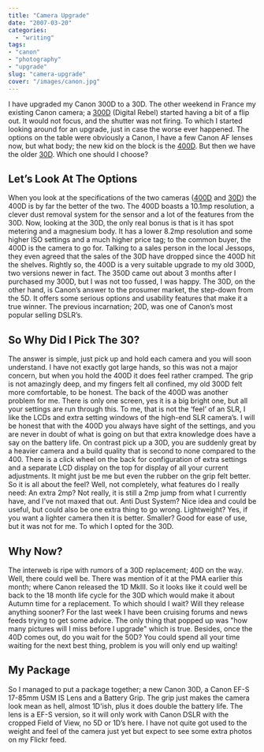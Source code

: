 ```yaml
---
title: "Camera Upgrade"
date: "2007-03-20"
categories:
  - "writing"
tags:
- "canon"
- "photography"
- "upgrade"
slug: "camera-upgrade"
cover: "/images/canon.jpg"
---
```


I have upgraded my Canon 300D to a 30D. The other weekend in France my existing Canon camera; a [300D](https://www.canon.co.uk/For_Home/Product_Finder/Cameras/Digital_SLR/EOS_300D/) (Digital Rebel) started having a bit of a flip out. It would not focus, and the shutter was not firing. To which I started looking around for an upgrade, just in case the worse ever happened. The options on the table were obviously a Canon, I have a few Canon AF lenses now, but what body; the new kid on the block is the [400D](https://www.canon.co.uk/For_Home/Product_Finder/Cameras/Digital_SLR/EOS_400D/index.asp). But then we have the older [30D](https://www.canon.co.uk/For_Home/Product_Finder/Cameras/Digital_SLR/eos30d/index.asp). Which one should I choose?

## Let’s Look At The Options

When you look at the specifications of the two cameras ([400D](https://www.dpreview.com/reviews/specs/Canon/canon_eos400d.asp) and [30D](https://www.dpreview.com/reviews/specs/Canon/canon_eos30d.asp)) the 400D is by far the better of the two. The 400D boasts a 10.1mp resolution, a clever dust removal system for the sensor and a lot of the features from the 30D. Now, looking at the 30D, the only real bonus is that is it has spot metering and a magnesium body. It has a lower 8.2mp resolution and some higher ISO settings and a much higher price tag; to the common buyer, the 400D is the camera to go for. Talking to a sales person in the local Jessops, they even agreed that the sales of the 30D have dropped since the 400D hit the shelves. Rightly so, the 400D is a very suitable upgrade to my old 300D, two versions newer in fact. The 350D came out about 3 months after I purchased my 300D, but I was not too fussed, I was happy. The 30D, on the other hand, is Canon’s answer to the prosumer market, the step-down from the 5D. It offers some serious options and usability features that make it a true winner. The previous incarnation; 20D, was one of Canon’s most popular selling DSLR’s.

## So Why Did I Pick The 30?

The answer is simple, just pick up and hold each camera and you will soon understand. I have not exactly got large hands, so this was not a major concern, but when you hold the 400D it does feel rather cramped. The grip is not amazingly deep, and my fingers felt all confined, my old 300D felt more comfortable, to be honest. The back of the 400D was another problem for me. There is only one screen, yes it is a big bright one, but all your settings are run through this. To me, that is not the ‘feel’ of an SLR, I like the LCDs and extra setting windows of the high-end SLR camera’s. I will be honest that with the 400D you always have sight of the settings, and you are never in doubt of what is going on but that extra knowledge does have a say on the battery life. On contrast pick up a 30D, you are suddenly great by a heavier camera and a build quality that is second to none compared to the 400. There is a click wheel on the back for configuration of extra settings and a separate LCD display on the top for display of all your current adjustments. It might just be me but even the rubber on the grip felt better. So it is all about the feel? Well, not completely, what features do I really need: An extra 2mp? Not really, it is still a 2mp jump from what I currently have, and I’ve not maxed that out. Anti Dust System? Nice idea and could be useful, but could also be one extra thing to go wrong. Lightweight? Yes, if you want a lighter camera then it is better. Smaller? Good for ease of use, but it was not for me. To which I opted for the 30D.

## Why Now?

The interweb is ripe with rumors of a 30D replacement; 40D on the way. Well, there could well be. There was mention of it at the PMA earlier this month; where Canon released the 1D MkIII. So it looks like it could well be back to the 18 month life cycle for the 30D which would make it about Autumn time for a replacement. To which should I wait? Will they release anything sooner? For the last week I have been cruising forums and news feeds trying to get some advice. The only thing that popped up was "how many pictures will I miss before I upgrade" which is true. Besides, once the 40D comes out, do you wait for the 50D? You could spend all your time waiting for the next best thing, problem is you will only end up waiting!

## My Package

So I managed to put a package together; a new Canon 30D, a Canon EF-S 17-85mm USM IS Lens and a Battery Grip. The grip just makes the camera look mean as hell, almost 1D'ish, plus it does double the battery life. The lens is a EF-S version, so it will only work with Canon DSLR with the cropped Field of View, no 5D or 1D’s here. I have not quite got used to the weight and feel of the camera just yet but expect to see some extra photos on my Flickr feed.

